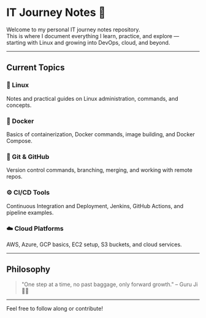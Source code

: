 # IT Journey Notes 🚀

Welcome to my personal IT journey notes repository.  
This is where I document everything I learn, practice, and explore — starting with Linux and growing into DevOps, cloud, and beyond.

---

## Current Topics

### 🐧 Linux
Notes and practical guides on Linux administration, commands, and concepts.

### 🐳 Docker
Basics of containerization, Docker commands, image building, and Docker Compose.

### 🔧 Git & GitHub
Version control commands, branching, merging, and working with remote repos.

### ⚙️ CI/CD Tools
Continuous Integration and Deployment, Jenkins, GitHub Actions, and pipeline examples.

### ☁️ Cloud Platforms
AWS, Azure, GCP basics, EC2 setup, S3 buckets, and cloud services.

---

## Philosophy

> "One step at a time, no past baggage, only forward growth." – Guru Ji 🙏🏽

---

Feel free to follow along or contribute!
